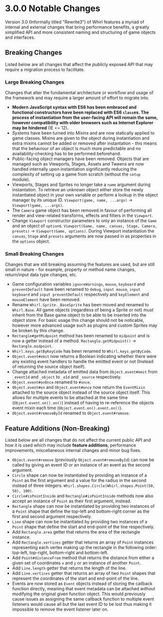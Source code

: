# 3.0.0 Notable Changes

Version 3.0 (Informally titled "Rewrite3") of Whirl features a myriad of internal and external changes that bring performance benefits, a greatly simplified API and more consistent naming and structuring of game objects and interfaces.

## Breaking Changes

Listed below are all changes that affect the *public*ly exposed API that may require a migration process to facilitate.

### Large Breaking Changes

Changes that alter the fundamental architecture or workflow and usage of the framework and may require a larger amount of effort to migrate into.

* **Modern JavaScript syntax with ES6 has been embraced and functional constructors have been replaced with ES6 `class`es. The process of instantiation from the user-facing API will remain the same, however compatibility with older browsers such as Internet Explorer may be hindered** (IE <= 12)**.**
* *Systems* have been turned into *Mixins* and are now statically applied to game classes. Mixins are given to the object during instantiation and extra mixins cannot be added or removed after instantation - this means that the behaviour of an object is much more predictable and no availability-checking has to be performed beforehand.
* Public-facing object managers have been removed. Objects that are managed such as Viewports, Stages, Assets and Tweens are now handled internally upon instantiation significantly reducing the complexity of setting up a game from scratch (without the `setup` module).
* Viewports, Stages and Sprites no longer take a `name` argument during instantation. To retrieve an unknown object either store the newly instantiated object in your own variable or perform a lookup in the object manager by its unique ID. `Viewport(game, name, ...args)` -> `Viewport(game, ...args)`.
* The `Camera` game object has been removed in favour of performing all render and view-related transforms, effects and filters in the `Viewport`.
* Change `Viewport` constructor parameters to only an instance of the `Game` and an object of `option`s. `Viewport(Game, name, canvas, Stage, Camera, presets)` -> `Viewport(Game, options)`. During Viewport instantiation the `canvas`, `Stage` and `presets` arguments are now passed in as properties in the `options` object.

### Small Breaking Changes

Changes that are still breaking assuming the features are used, but are still small in nature - for example, property or method name changes, return/input data type changes, etc.

* Game configuration variables `ignoreWarnings`, `mouse`, `keyboard` and `preventDefault` have been renamed to `debug`, `input mouse`, `input keyboard` and `input preventDefault` respectively and `keyElement` and `mouseElement` have been removed.
* Rename `Whirl.Sprite._BaseSprite` has been moved and renamed to `Whirl.Base`. All game objects (regardless of being a Sprite or not) must inherit from the Base game object to be able to be inserted into the object store. For basic usage this change should not be noticable, however more advanced usage such as plugins and custom Sprites may be broken by this change.
* `Rectangle#getMidpoint` method has been renamed to `midpoint` and is now a getter instead of a method. `Rectangle.getMidpoint()` -> `Rectangle.midpoint`.
* `Whirl.keys.getByKeyCode` has been renamed to `Whirl.keys.getByCode`.
* `Object.event#emit` now returns a Boolean indicating whether there were any existing event handlers to handle the emitted event or not (Instead of returning the source object itself).
* Change attached metadata of emitted data from `Object.event#emit` from `_eventId` and `_object` to `_eId` and `_source` respectively.
* `Object.event#onOnce` renamed to `#once`.
* `Object.event#on` and `Object.event#once` now return the `EventMixin` attached to the source object instead of the source object itself. This allows for multiple events to be attached at the same time (`Object.event.on().on()`) instead of having to re-reference the objects event mixin each time (`Object.event.on().event.on()`).
* `Object.event#removeById` renamed to `Object.event#remove`.

## Feature Additions (Non-Breaking)

Listed below are all changes that do not affect the current public API and how it is used which may include **feature additions**, performance improvements, miscellaneous internal changes and minor bug fixes.

* `Object.event#remove` (previously `Object.event#removeById`) can now be called by giving an event ID *or* an instance of an event as the second argument.
* `Circle` shape can now be instantiated by providing an instance of a `Point` as the first argument and a value for the radius in the second instead of three integers. `Whirl.shapes.Circle(Whirl.shapes.Point(50, 50), 100)`.
* `Circle#isPointInside` and `Rectangle#isPointInside` methods now also accept an instance of `Point` as their first argument, instead.
* `Rectangle` shape can now be instantiated by providing two instances of a `Point` shape that define the top-left and bottom-right corner as the first and second argument respectively.
* `Line` shape can now be instantiated by providing two instances of a `Point` shape that define the start and end-point of the line respectively.
* Add `Rectangle.area` getter that returns the area of the rectangle instance.
* Add `Rectangle.vertices` getter that returns an array of `Point` instances representing each vertex making up the rectangle in the following order: top-left, top-right, bottom-right and bottom-left.
* Add `Point#distanceFrom` method that returns the distance from either a given set of coordinates `x` and `y` or an instance of another `Point`.
* Add `Line.length` getter that returns the length of the line.
* Add `Line.vertices` getter that returns an array of two `Point` shapes that represent the coordinates of the start and end-point of the line.
* Events are now stored as `Event` objects instead of storing the callback function directly, meaning that event metadata can be attached *without* modifying the original given function object. This would previously cause issues as assigning the same callback function to multiple event listeners would cause all but the last event ID to be lost thus making it impossible to remove the event listener later on.
